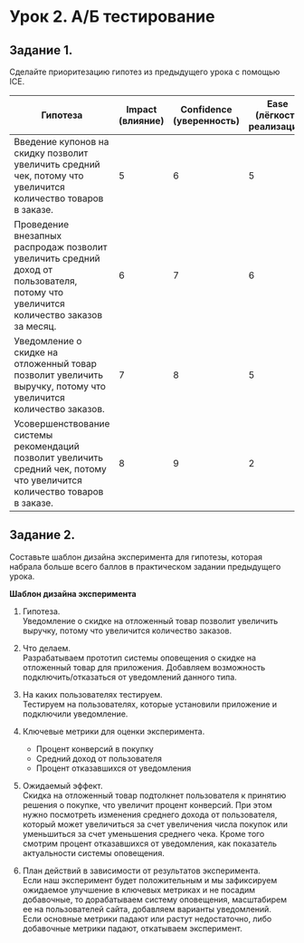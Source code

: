 # Урок 2. А/Б тестирование

## Задание 1.
Сделайте приоритезацию гипотез из предыдущего урока с помощью ICE.

| Гипотеза | Impact (влияние) | Confidence (уверенность) | Ease (лёгкость реализации) | ICE Score | Метрика |
| --- | --- | --- | --- | --- | --- |
| Введение купонов на скидку позволит увеличить средний чек, потому что увеличится количество товаров в заказе. | 5 | 6 | 5 | 150 | Средний чек |
| Проведение внезапных распродаж позволит увеличить средний доход от пользователя, потому что увеличится количество заказов за месяц. | 6 | 7 | 6 | 252 | Средний доход от пользователя |
| Уведомление о скидке на отложенный товар позволит увеличить выручку, потому что увеличится количество заказов. | 7 | 8 | 5 | 280 | Конверсия в покупку |
| Усовершенствование системы рекомендаций позволит увеличить средний чек, потому что увеличится количество товаров в заказе. | 8 | 9 | 2 | 144 | Средний чек |

## Задание 2.
Составьте шаблон дизайна эксперимента для гипотезы, которая набрала больше всего баллов в практическом задании предыдущего урока.

**Шаблон дизайна эксперимента**
1. Гипотеза. \
Уведомление о скидке на отложенный товар позволит увеличить выручку, потому что увеличится количество заказов.

2. Что делаем. \
Разрабатываем прототип системы оповещения о скидке на отложенный товар для приложения. Добавляем возможность подключить/отказаться от уведомлений данного типа.

3. На каких пользователях тестируем. \
Тестируем на пользователях, которые установили приложение и подключили уведомление.

4. Ключевые метрики для оценки эксперимента.
    * Процент конверсий в покупку
    * Средний доход от пользователя
    * Процент отказавшихся от уведомления

5. Ожидаемый эффект. \
Скидка на отложенный товар подтолкнет пользователя к принятию решения о покупке, что увеличит процент конверсий. При этом нужно посмотреть изменения среднего дохода от пользователя, который может увеличиться за счет увеличения числа покупок или уменьшиться за счет уменьшения среднего чека. Кроме того смотрим процент отказавшихся от уведомления, как показатель актуальности системы оповещения.

6. План действий в зависимости от результатов эксперимента. \
Если наш эксперимент будет положительным и мы зафиксируем ожидаемое улучшение в ключевых метриках и не посадим добавочные, то дорабатываем систему оповещения, масштабирем ее на пользователей сайта, добавляем варианты уведомлений.\
Если основные метрики падают или растут недостаточно, либо добавочные метрики падают, откатываем эксперимент.

